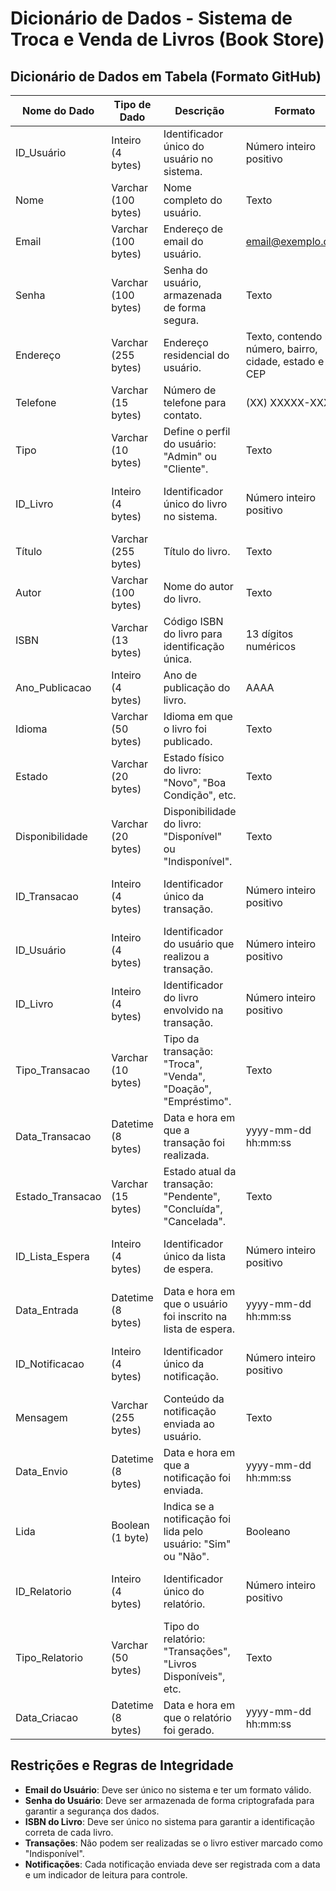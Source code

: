 # Dicionário de Dados - Sistema de Troca e Venda de Livros (Book Store)

## Dicionário de Dados em Tabela (Formato GitHub)

| Nome do Dado       | Tipo de Dado       | Descrição                                     | Formato                      | Restrições                          |
|--------------------|--------------------|-----------------------------------------------|------------------------------|-------------------------------------|
| ID_Usuário         | Inteiro (4 bytes)  | Identificador único do usuário no sistema.    | Número inteiro positivo      | PK, NOT NULL, AUTO INCREMENT       |
| Nome               | Varchar (100 bytes)| Nome completo do usuário.                     | Texto                        | NOT NULL                            |
| Email              | Varchar (100 bytes)| Endereço de email do usuário.                 | email@exemplo.com            | NOT NULL, UNIQUE                    |
| Senha              | Varchar (100 bytes)| Senha do usuário, armazenada de forma segura. | Texto                        | NOT NULL                            |
| Endereço           | Varchar (255 bytes)| Endereço residencial do usuário.              | Texto, contendo rua, número, bairro, cidade, estado e CEP | NOT NULL                            |
| Telefone           | Varchar (15 bytes) | Número de telefone para contato.              | (XX) XXXXX-XXXX              | NOT NULL                            |
| Tipo               | Varchar (10 bytes) | Define o perfil do usuário: "Admin" ou "Cliente". | Texto                    | NOT NULL                            |
| ID_Livro           | Inteiro (4 bytes)  | Identificador único do livro no sistema.      | Número inteiro positivo      | PK, NOT NULL, AUTO INCREMENT       |
| Título             | Varchar (255 bytes)| Título do livro.                              | Texto                        | NOT NULL                            |
| Autor              | Varchar (100 bytes)| Nome do autor do livro.                       | Texto                        | NOT NULL                            |
| ISBN               | Varchar (13 bytes) | Código ISBN do livro para identificação única.| 13 dígitos numéricos         | NOT NULL, UNIQUE                    |
| Ano_Publicacao     | Inteiro (4 bytes)  | Ano de publicação do livro.                   | AAAA                         | NOT NULL                            |
| Idioma             | Varchar (50 bytes) | Idioma em que o livro foi publicado.          | Texto                        | NOT NULL                            |
| Estado             | Varchar (20 bytes) | Estado físico do livro: "Novo", "Boa Condição", etc. | Texto                    | NOT NULL                            |
| Disponibilidade    | Varchar (20 bytes) | Disponibilidade do livro: "Disponível" ou "Indisponível". | Texto                   | NOT NULL                            |
| ID_Transacao       | Inteiro (4 bytes)  | Identificador único da transação.             | Número inteiro positivo      | PK, NOT NULL, AUTO INCREMENT       |
| ID_Usuário         | Inteiro (4 bytes)  | Identificador do usuário que realizou a transação. | Número inteiro positivo  | FK, NOT NULL                       |
| ID_Livro           | Inteiro (4 bytes)  | Identificador do livro envolvido na transação.| Número inteiro positivo      | FK, NOT NULL                       |
| Tipo_Transacao     | Varchar (10 bytes) | Tipo da transação: "Troca", "Venda", "Doação", "Empréstimo". | Texto               | NOT NULL                            |
| Data_Transacao     | Datetime (8 bytes) | Data e hora em que a transação foi realizada. | yyyy-mm-dd hh:mm:ss          | NOT NULL                            |
| Estado_Transacao   | Varchar (15 bytes) | Estado atual da transação: "Pendente", "Concluída", "Cancelada". | Texto             | NOT NULL                            |
| ID_Lista_Espera    | Inteiro (4 bytes)  | Identificador único da lista de espera.       | Número inteiro positivo      | PK, NOT NULL, AUTO INCREMENT       |
| Data_Entrada       | Datetime (8 bytes) | Data e hora em que o usuário foi inscrito na lista de espera. | yyyy-mm-dd hh:mm:ss     | NOT NULL                            |
| ID_Notificacao     | Inteiro (4 bytes)  | Identificador único da notificação.           | Número inteiro positivo      | PK, NOT NULL, AUTO INCREMENT       |
| Mensagem           | Varchar (255 bytes)| Conteúdo da notificação enviada ao usuário.   | Texto                        | NOT NULL                            |
| Data_Envio         | Datetime (8 bytes) | Data e hora em que a notificação foi enviada. | yyyy-mm-dd hh:mm:ss          | NOT NULL                            |
| Lida               | Boolean (1 byte)   | Indica se a notificação foi lida pelo usuário: "Sim" ou "Não". | Booleano                | NOT NULL                            |
| ID_Relatorio       | Inteiro (4 bytes)  | Identificador único do relatório.             | Número inteiro positivo      | PK, NOT NULL, AUTO INCREMENT       |
| Tipo_Relatorio     | Varchar (50 bytes) | Tipo do relatório: "Transações", "Livros Disponíveis", etc. | Texto               | NOT NULL                            |
| Data_Criacao       | Datetime (8 bytes) | Data e hora em que o relatório foi gerado.    | yyyy-mm-dd hh:mm:ss          | NOT NULL                            |

## Restrições e Regras de Integridade

- **Email do Usuário**: Deve ser único no sistema e ter um formato válido.
- **Senha do Usuário**: Deve ser armazenada de forma criptografada para garantir a segurança dos dados.
- **ISBN do Livro**: Deve ser único no sistema para garantir a identificação correta de cada livro.
- **Transações**: Não podem ser realizadas se o livro estiver marcado como "Indisponível".
- **Notificações**: Cada notificação enviada deve ser registrada com a data e um indicador de leitura para controle.
